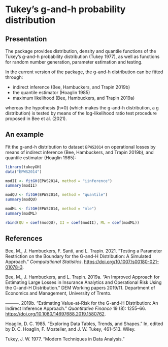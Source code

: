 
<!-- README.md is generated from README.Rmd. Please edit that file -->

# Tukey’s g-and-h probability distribution

## Presentation

The package provides distribution, density and quantile functions of the
Tukey’s g-and-h probability distribution (Tukey 1977), as well as
functions for random number generation, parameter estimation and
testing.

In the current version of the package, the g-and-h distribution can be
fitted through:

  - indirect inference (Bee, Hambuckers, and Trapin 2019b)
  - the quantile estimator (Hoaglin 1985)
  - maximum likelihood (Bee, Hambuckers, and Trapin 2019a)

whereas the hypothesis \(h=0\) (which makes the g-and-h distribution, a
g distribution) is tested by means of the log-likelihood ratio test
procedure proposed in Bee et al. (2021).

## An example

Fit the g-and-h distribution to dataset `EPWS2014` on operational losses
by means of indirect inference (Bee, Hambuckers, and Trapin 2019b), and
quantile estimator (Hoaglin 1985):

``` r
library(tukeyGH)
data("EPWS2014")

modII <- fitGH(EPWS2014, method = "iinference")
summary(modII)

modQU <- fitGH(EPWS2014, method = "quantile")
summary(modQU)

modML <- fitGH(EPWS2014, method = "mle")
summary(modML)

rbind(QU = coef(modQU), II = coef(modII), ML = coef(modML))
```

## References

<div id="refs" class="references">

<div id="ref-bee2021b">

Bee, M., J. Hambuckers, F. Santi, and L. Trapin. 2021. “Testing a
Parameter Restriction on the Boundary for the G-and-H Distribution: A
Simulated Approach.” *Computational Statistics*.
<https://doi.org/10.1007/s00180-021-01078-3>.

</div>

<div id="ref-bee2019b">

Bee, M., J. Hambuckers, and L. Trapin. 2019a. “An Improved Approach for
Estimating Large Losses in Insurance Analytics and Operational Risk
Using the G-and-H Distribution.” DEM Working papers 2019/11. Department
of Economics and Management, University of Trento.

</div>

<div id="ref-bee2019a">

———. 2019b. “Estimating Value-at-Risk for the G-and-H Distribution: An
Indirect Inference Approach.” *Quantitative Finance* 19 (8): 1255–66.
<https://doi.org/10.1080/14697688.2019.1580762>.

</div>

<div id="ref-hoaglin1985">

Hoaglin, D. C. 1985. “Exploring Data Tables, Trends, and Shapes.” In,
edited by D. C. Hoaglin, F. Mosteller, and J. W. Tukey, 461–513. Wiley.

</div>

<div id="ref-tukey1977">

Tukey, J. W. 1977. “Modern Techniques in Data Analysis.”

</div>

</div>
